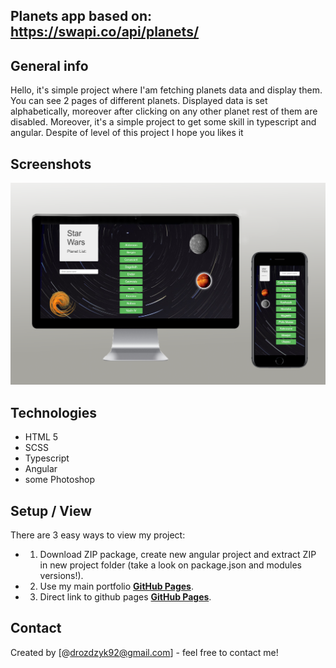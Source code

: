 ## Planets app based on: https://swapi.co/api/planets/
 

## General info
Hello, it's simple project where I'am  fetching planets data and display them. You can see 2 pages of different planets. Displayed data is set alphabetically, moreover after clicking on any other planet rest of them are disabled. Moreover, it's a simple project to get some skill in typescript and angular. Despite of level of this project I hope you likes it

## Screenshots
![Main screen](./src/assets/images/rwd.png)

## Technologies
* HTML 5
* SCSS
* Typescript
* Angular
* some Photoshop

## Setup / View
There are 3 easy ways to view my project:
* 1. Download ZIP package, create new angular project and extract ZIP in new project folder (take a look on package.json and modules versions!).
* 2. Use my main portfolio [**GitHub Pages**](https://drozdzyk667.github.io/portfolio_main/).
* 3. Direct link to github pages [**GitHub Pages**](https://drozdzyk667.github.io/AngularPlanets/).

## Contact
Created by [@drozdzyk92@gmail.com] - feel free to contact me!
